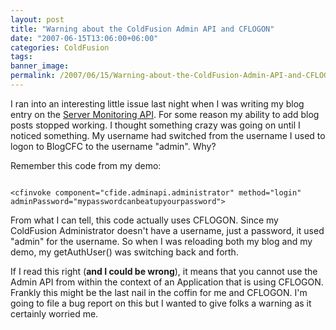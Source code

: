 ```yaml
---
layout: post
title: "Warning about the ColdFusion Admin API and CFLOGON"
date: "2007-06-15T13:06:00+06:00"
categories: ColdFusion 
tags: 
banner_image: 
permalink: /2007/06/15/Warning-about-the-ColdFusion-Admin-API-and-CFLOGON
---
```


I ran into an interesting little issue last night when I was writing my blog entry on the <a href="http://www.raymondcamden.com/index.cfm/2007/6/14/ColdFusion-8-Server-Monitor-API">Server Monitoring API</a>. For some reason my ability to add blog posts stopped working. I thought something crazy was going on until I noticed something. My username had switched from the username I used to logon to BlogCFC to the username "admin". Why? 

Remember this code from my demo:

<code>
&lt;cfinvoke component="cfide.adminapi.administrator" method="login" adminPassword="mypasswordcanbeatupyourpassword"&gt;
</code>

From what I can tell, this code actually uses CFLOGON. Since my ColdFusion Administrator doesn't have a username, just a password, it used "admin" for the username. So when I was reloading both my blog and my demo, my getAuthUser() was switching back and forth.

If I read this right (<b>and I could be wrong</b>), it means that you cannot use the Admin API from within the context of an Application that is using CFLOGON. Frankly this might be the last nail in the coffin for me and CFLOGON. I'm going to file a bug report on this but I wanted to give folks a warning as it certainly worried me.
